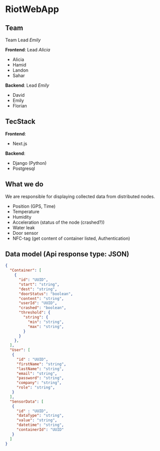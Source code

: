 # RiotWebApp

## Team

Team Lead *Emily*

**Frontend**: Lead *Alicia*
- Alicia
- Hamid
- Landon
- Sahar

**Backend**: Lead *Emily*
- David
- Emily
- Florian

## TecStack

**Frontend**:
- Next.js

**Backend**:
- Django (Python)
- Postgresql

## What we do

We are responsible for displaying collected data from distributed nodes.
- Position (GPS, Time)
- Temperature
- Humidity
- Acceleration (status of the node (crashed?))
- Water leak
- Door sensor
- NFC-tag (get content of container listed, Authentication)

## Data model (Api response type: JSON)

```json
{
  "Container": [
    { 
      "id": "UUID", 
      "start": "string", 
      "dest": "string", 
      "doorStatus": "boolean", 
      "content": "string", 
      "userId": "UUID", 
      "crashed": "boolean",
      "threshold": {
        "string": {
          "min": "string",
          "max": "string",
        }
      }
    },
  ],
  "User": [
   { 
     "id" : "UUID",
     "firstName": "string",
     "lastName": "string",
     "email": "string",
     "password": "string",
     "company": "string",
     "role": "string",
   }
  ],
  "SensorData": [
   { 
     "id" : "UUID",
     "dataType": "string",
     "value": "string",
     "datetime": "string",
     "containerId": "UUID"
   }
  ]
}
```

